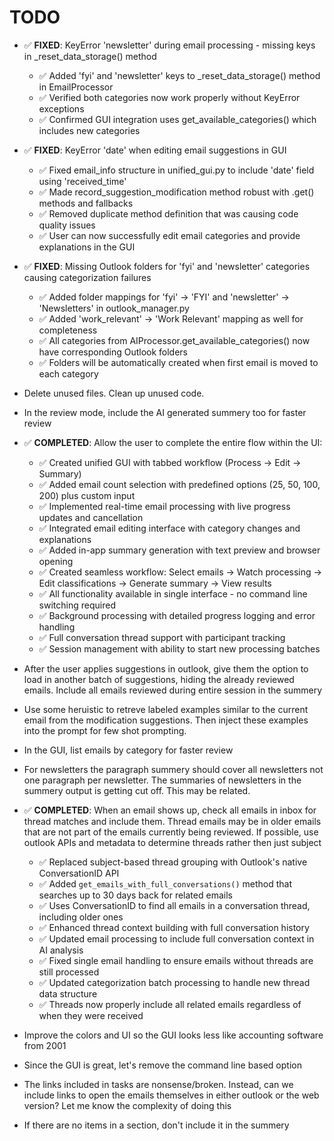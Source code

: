# TODO

- ✅ **FIXED**: KeyError 'newsletter' during email processing - missing keys in _reset_data_storage() method
  - ✅ Added 'fyi' and 'newsletter' keys to _reset_data_storage() method in EmailProcessor
  - ✅ Verified both categories now work properly without KeyError exceptions
  - ✅ Confirmed GUI integration uses get_available_categories() which includes new categories

- ✅ **FIXED**: KeyError 'date' when editing email suggestions in GUI
  - ✅ Fixed email_info structure in unified_gui.py to include 'date' field using 'received_time'
  - ✅ Made record_suggestion_modification method robust with .get() methods and fallbacks
  - ✅ Removed duplicate method definition that was causing code quality issues
  - ✅ User can now successfully edit email categories and provide explanations in the GUI

- ✅ **FIXED**: Missing Outlook folders for 'fyi' and 'newsletter' categories causing categorization failures
  - ✅ Added folder mappings for 'fyi' → 'FYI' and 'newsletter' → 'Newsletters' in outlook_manager.py
  - ✅ Added 'work_relevant' → 'Work Relevant' mapping as well for completeness
  - ✅ All categories from AIProcessor.get_available_categories() now have corresponding Outlook folders
  - ✅ Folders will be automatically created when first email is moved to each category

- Delete unused files. Clean up unused code.

- In the review mode, include the AI generated summery too for faster review

- ✅ **COMPLETED**: Allow the user to complete the entire flow within the UI:
  - ✅ Created unified GUI with tabbed workflow (Process → Edit → Summary)
  - ✅ Added email count selection with predefined options (25, 50, 100, 200) plus custom input
  - ✅ Implemented real-time email processing with live progress updates and cancellation
  - ✅ Integrated email editing interface with category changes and explanations
  - ✅ Added in-app summary generation with text preview and browser opening
  - ✅ Created seamless workflow: Select emails → Watch processing → Edit classifications → Generate summary → View results
  - ✅ All functionality available in single interface - no command line switching required
  - ✅ Background processing with detailed progress logging and error handling
  - ✅ Full conversation thread support with participant tracking
  - ✅ Session management with ability to start new processing batches

- After the user applies suggestions in outlook, give them the option to load in another batch of suggestions, hiding the already reviewed emails. Include all emails reviewed during entire session in the summery

- Use some heruistic to retreve labeled examples similar to the current email from the modification suggestions. Then inject these examples into the prompt for few shot prompting.

- In the GUI, list emails by category for faster review

- For newsletters the paragraph summery should cover all newsletters not one paragraph per newsletter. The summaries of newsletters in the summery output is getting cut off. This may be related.

- ✅ **COMPLETED**: When an email shows up, check all emails in inbox for thread matches and include them. Thread emails may be in older emails that are not part of the emails currently being reviewed. If possible, use outlook APIs and metadata to determine threads rather then just subject
  - ✅ Replaced subject-based thread grouping with Outlook's native ConversationID API
  - ✅ Added `get_emails_with_full_conversations()` method that searches up to 30 days back for related emails
  - ✅ Uses ConversationID to find all emails in a conversation thread, including older ones
  - ✅ Enhanced thread context building with full conversation history
  - ✅ Updated email processing to include full conversation context in AI analysis
  - ✅ Fixed single email handling to ensure emails without threads are still processed
  - ✅ Updated categorization batch processing to handle new thread data structure
  - ✅ Threads now properly include all related emails regardless of when they were received

- Improve the colors and UI so the GUI looks less like accounting software from 2001

- Since the GUI is great, let's remove the command line based option

- The links included in tasks are nonsense/broken. Instead, can we include links to open the emails themselves in either outlook or the web version? Let me know the complexity of doing this

- If there are no items in a section, don't include it in the summery
